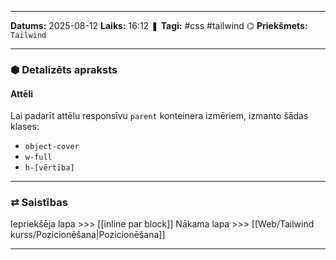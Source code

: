___

**Datums:** 2025-08-12
**Laiks:** 16:12
❚ **Tagi:** #css #tailwind 
⌬ **Priekšmets:**  `Tailwind`

---
### ⬢ Detalizēts apraksts
#### Attēli

Lai padarīt attēlu responsīvu `parent` konteinera izmēriem, izmanto šādas klases:

- `object-cover`
- `w-full`
- `h-[vērtība]`

---
### ⇄ Saistības

Iepriekšēja lapa >>> [[inline par block]]
Nākama lapa >>> [[Web/Tailwind kurss/Pozicionēšana|Pozicionēšana]]

---